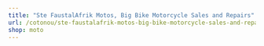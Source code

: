 ```yaml
---
title: "Ste FaustalAfrik Motos, Big Bike Motorcycle Sales and Repairs"
url: /cotonou/ste-faustalafrik-motos-big-bike-motorcycle-sales-and-repairs-2/
shop: moto
---
```

